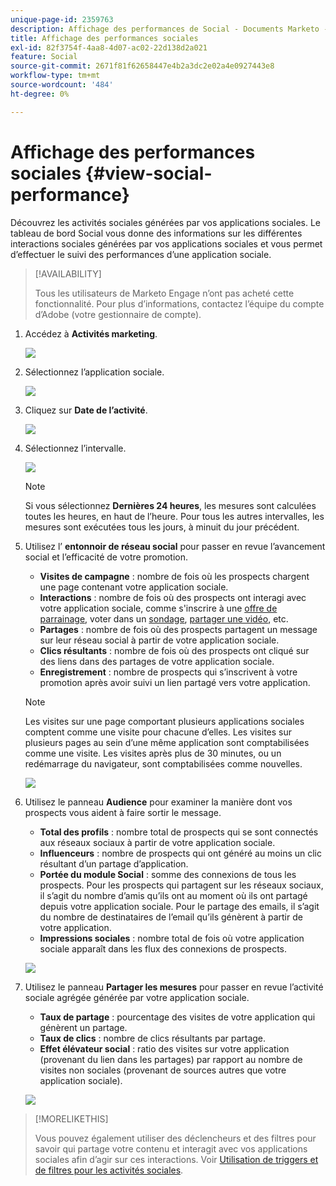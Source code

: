 ```yaml
---
unique-page-id: 2359763
description: Affichage des performances de Social - Documents Marketo - Documentation du produit
title: Affichage des performances sociales
exl-id: 82f3754f-4aa8-4d07-ac02-22d138d2a021
feature: Social
source-git-commit: 2671f81f62658447e4b2a3dc2e02a4e0927443e8
workflow-type: tm+mt
source-wordcount: '484'
ht-degree: 0%

---
```


# Affichage des performances sociales {#view-social-performance}

Découvrez les activités sociales générées par vos applications sociales. Le tableau de bord Social vous donne des informations sur les différentes interactions sociales générées par vos applications sociales et vous permet d’effectuer le suivi des performances d’une application sociale.

>[!AVAILABILITY]
>
>Tous les utilisateurs de Marketo Engage n’ont pas acheté cette fonctionnalité. Pour plus d’informations, contactez l’équipe du compte d’Adobe (votre gestionnaire de compte).

1. Accédez à **Activités marketing**.

   ![](assets/login-marketing-activities.png)

1. Sélectionnez l’application sociale.

   ![](assets/image2014-9-23-17-3a10-3a13.png)

1. Cliquez sur **Date de l’activité**.

   ![](assets/image2014-9-23-17-3a10-3a22.png)

1. Sélectionnez l’intervalle.

   ![](assets/image2014-9-23-17-3a10-3a35.png)

   >[!NOTE]
   >
   >Si vous sélectionnez **Dernières 24 heures**, les mesures sont calculées toutes les heures, en haut de l’heure. Pour tous les autres intervalles, les mesures sont exécutées tous les jours, à minuit du jour précédent.

1. Utilisez l’ **entonnoir de réseau social** pour passer en revue l’avancement social et l’efficacité de votre promotion.

   * **Visites de campagne** : nombre de fois où les prospects chargent une page contenant votre application sociale.
   * **Interactions** : nombre de fois où des prospects ont interagi avec votre application sociale, comme s&#39;inscrire à une [offre de parrainage](/help/marketo/product-docs/demand-generation/social/referral-offers/create-a-referral-offer.md), voter dans un [sondage](/help/marketo/product-docs/demand-generation/social/creating-a-poll/create-a-poll.md), [partager une vidéo](/help/marketo/product-docs/demand-generation/landing-pages/free-form-landing-pages/add-a-video-to-a-free-form-landing-page.md), etc.
   * **Partages** : nombre de fois où des prospects partagent un message sur leur réseau social à partir de votre application sociale.
   * **Clics résultants** : nombre de fois où des prospects ont cliqué sur des liens dans des partages de votre application sociale.
   * **Enregistrement** : nombre de prospects qui s’inscrivent à votre promotion après avoir suivi un lien partagé vers votre application.

   >[!NOTE]
   >
   >Les visites sur une page comportant plusieurs applications sociales comptent comme une visite pour chacune d’elles. Les visites sur plusieurs pages au sein d’une même application sont comptabilisées comme une visite. Les visites après plus de 30 minutes, ou un redémarrage du navigateur, sont comptabilisées comme nouvelles.

   ![](assets/image2014-9-23-17-3a11-3a16.png)

1. Utilisez le panneau **Audience** pour examiner la manière dont vos prospects vous aident à faire sortir le message.

   * **Total des profils** : nombre total de prospects qui se sont connectés aux réseaux sociaux à partir de votre application sociale.
   * **Influenceurs** : nombre de prospects qui ont généré au moins un clic résultant d’un partage d’application.
   * **Portée du module Social** : somme des connexions de tous les prospects. Pour les prospects qui partagent sur les réseaux sociaux, il s’agit du nombre d’amis qu’ils ont au moment où ils ont partagé depuis votre application sociale. Pour le partage des emails, il s’agit du nombre de destinataires de l’email qu’ils génèrent à partir de votre application.
   * **Impressions sociales** : nombre total de fois où votre application sociale apparaît dans les flux des connexions de prospects.

   ![](assets/image2014-9-23-17-3a11-3a26.png)

1. Utilisez le panneau **Partager les mesures** pour passer en revue l’activité sociale agrégée générée par votre application sociale.

   * **Taux de partage** : pourcentage des visites de votre application qui génèrent un partage.
   * **Taux de clics** : nombre de clics résultants par partage.
   * **Effet élévateur social** : ratio des visites sur votre application (provenant du lien dans les partages) par rapport au nombre de visites non sociales (provenant de sources autres que votre application sociale).

   ![](assets/image2014-9-23-17-3a11-3a35.png)

>[!MORELIKETHIS]
>
>Vous pouvez également utiliser des déclencheurs et des filtres pour savoir qui partage votre contenu et interagit avec vos applications sociales afin d’agir sur ces interactions. Voir [Utilisation de triggers et de filtres pour les activités sociales](/help/marketo/product-docs/demand-generation/social/social-functions/triggers-and-filters-for-social-activities.md).
